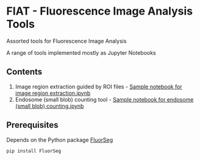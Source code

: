 # FIAT - Fluorescence Image Analysis Tools

Assorted tools for Fluorescence Image Analysis

A range of tools implemented mostly as Jupyter Notebooks

## Contents

  1. Image region extraction guided by ROI files - [Sample notebook for image region extraction.ipynb](https://github.com/TeamMacLean/fiat/blob/master/jupyter_notebooks/Sample%20notebook%20for%20endosome%20(small%20blob)%20counting.ipynb)
  2. Endosome (small blob) counting tool - [Sample notebook for endosome (small blob) counting.ipynb](https://github.com/TeamMacLean/fiat/blob/master/jupyter_notebooks/Sample%20notebook%20for%20image%20region%20extraction.ipynb)

## Prerequisites

Depends on the Python package [FluorSeg](https://github.com/TeamMacLean/fluorseg) 

```
pip install FluorSeg
```
